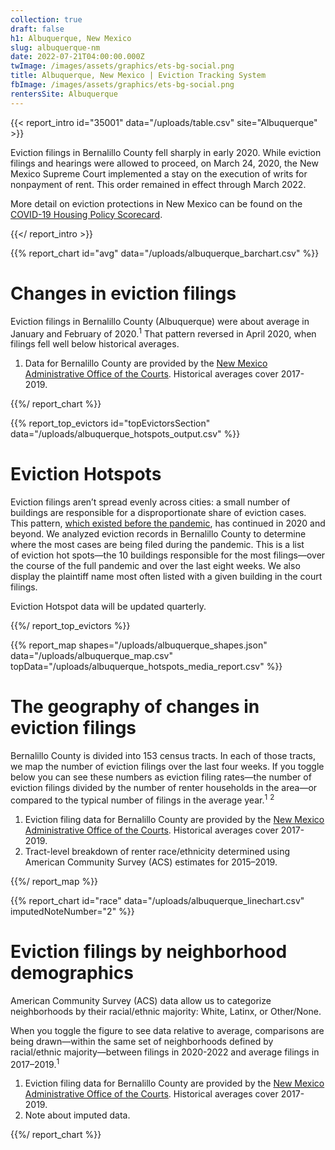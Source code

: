 ```yaml
---
collection: true
draft: false
h1: Albuquerque, New Mexico
slug: albuquerque-nm
date: 2022-07-21T04:00:00.000Z
twImage: /images/assets/graphics/ets-bg-social.png
title: Albuquerque, New Mexico | Eviction Tracking System
fbImage: /images/assets/graphics/ets-bg-social.png
rentersSite: Albuquerque
---
```


{{< report_intro id="35001" data="/uploads/table.csv" site="Albuquerque" >}}



Eviction filings in Bernalillo County fell sharply in early 2020. While eviction filings and hearings were allowed to proceed, on March 24, 2020, the New Mexico Supreme Court implemented a stay on the execution of writs for nonpayment of rent. This order remained in effect through March 2022.

More detail on eviction protections in New Mexico can be found on the [COVID-19 Housing Policy Scorecard](https://evictionlab.org/covid-policy-scorecard/nm/).



{{</ report_intro >}}



{{% report_chart id="avg" data="/uploads/albuquerque_barchart.csv" %}}



# Changes in eviction filings

Eviction filings in Bernalillo County (Albuquerque) were about average in January and February of 2020.<sup>1</sup> That pattern reversed in April 2020, when filings fell well below historical averages. 

1. Data for Bernalillo County are provided by the [New Mexico Administrative Office of the Courts](https://www.nmcourts.gov/). Historical averages cover 2017-2019.

{{%/ report_chart %}}



{{% report_top_evictors id="topEvictorsSection" data="/uploads/albuquerque_hotspots_output.csv" %}}


# Eviction Hotspots

Eviction filings aren’t spread evenly across cities: a small number of buildings are responsible for a disproportionate share of eviction cases. This pattern, [which existed before the pandemic](https://evictionlab.org/top-evicting-landlords-drive-us-eviction-crisis/), has continued in 2020 and beyond. We analyzed eviction records in Bernalillo County to determine where the most cases are being filed during the pandemic. This is a list of eviction hot spots—the 10 buildings responsible for the most filings—over the course of the full pandemic and over the last eight weeks. We also display the plaintiff name most often listed with a given building in the court filings.

Eviction Hotspot data will be updated quarterly.


{{%/ report_top_evictors %}}



{{% report_map shapes="/uploads/albuquerque_shapes.json" data="/uploads/albuquerque_map.csv" topData="/uploads/albuquerque_hotspots_media_report.csv" %}}

# The geography of changes in eviction filings

Bernalillo County is divided into 153 census tracts. In each of those tracts, we map the number of eviction filings over the last four weeks. If you toggle below you can see these numbers as eviction filing rates—the number of eviction filings divided by the number of renter households in the area—or compared to the typical number of filings in the average year.<sup>1</sup> <sup>2</sup>

1. Eviction filing data for Bernalillo County are provided by the [New Mexico Administrative Office of the Courts](https://www.nmcourts.gov/). Historical averages cover 2017-2019. 
2. Tract-level breakdown of renter race/ethnicity determined using American Community Survey (ACS) estimates for 2015–2019.



{{%/ report_map %}}



{{% report_chart id="race" data="/uploads/albuquerque_linechart.csv" imputedNoteNumber="2" %}}



# Eviction filings by neighborhood demographics

American Community Survey (ACS) data allow us to categorize neighborhoods by their racial/ethnic majority: White, Latinx, or Other/None. 

When you toggle the figure to see data relative to average, comparisons are being drawn—within the same set of neighborhoods defined by racial/ethnic majority—between filings in 2020-2022 and average filings in 2017–2019.<sup>1</sup>

1. Eviction filing data for Bernalillo County are provided by the [New Mexico Administrative Office of the Courts](https://www.nmcourts.gov/). Historical averages cover 2017-2019.
2. Note about imputed data.


{{%/ report_chart %}}